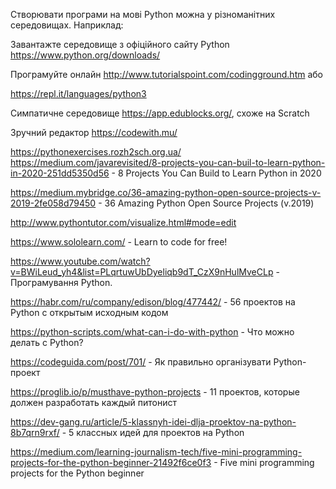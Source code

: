 Створювати програми на мові Python можна у різноманітних середовищах. Наприклад:

Завантажте середовище з офіційного сайту Python https://www.python.org/downloads/ 

Програмуйте онлайн http://www.tutorialspoint.com/codingground.htm або

https://repl.it/languages/python3

Симпатичне середовище https://app.edublocks.org/, схоже на Scratch

Зручний редактор https://codewith.mu/



https://pythonexercises.rozh2sch.org.ua/
https://medium.com/javarevisited/8-projects-you-can-buil-to-learn-python-in-2020-251dd5350d56 - 8 Projects You Can Build to Learn Python in 2020

https://medium.mybridge.co/36-amazing-python-open-source-projects-v-2019-2fe058d79450 - 36 Amazing Python Open Source Projects (v.2019)

http://www.pythontutor.com/visualize.html#mode=edit

https://www.sololearn.com/ - Learn to code for free!

https://www.youtube.com/watch?v=BWiLeud_yh4&list=PLqrtuwUbDyeliqb9dT_CzX9nHulMveCLp - Програмування Python.

https://habr.com/ru/company/edison/blog/477442/ - 56 проектов на Python с открытым исходным кодом

https://python-scripts.com/what-can-i-do-with-python - Что можно делать с Python?

https://codeguida.com/post/701/ - Як правильно організувати Python-проект

https://proglib.io/p/musthave-python-projects - 11 проектов, которые должен разработать каждый питонист

https://dev-gang.ru/article/5-klassnyh-idei-dlja-proektov-na-python-8b7qrn9rxf/ - 5 классных идей для проектов на Python

https://medium.com/learning-journalism-tech/five-mini-programming-projects-for-the-python-beginner-21492f6ce0f3 - Five mini programming projects for the Python beginner

 
